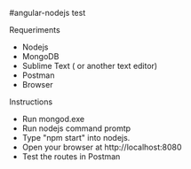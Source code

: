 #angular-nodejs test

Requeriments
- Nodejs
- MongoDB
- Sublime Text ( or another text editor)
- Postman
- Browser

Instructions

- Run mongod.exe
- Run nodejs command promtp
- Type "npm start" into nodejs.
- Open your browser at http://localhost:8080
- Test the routes in Postman
